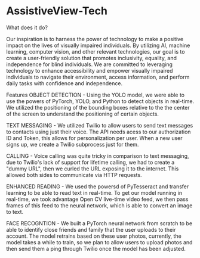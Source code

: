 # AssistiveView-Tech


What does it do?

Our inspiration is to harness the power of technology to make a positive impact on the lives of visually impaired individuals. By utilizing AI, machine learning, computer vision, and other relevant technologies, our goal is to create a user-friendly solution that promotes inclusivity, equality, and independence for blind individuals. We are committed to leveraging technology to enhance accessibility and empower visually impaired individuals to navigate their environment, access information, and perform daily tasks with confidence and independence.

Features
OBJECT DETECTION - Using the YOLO model, we were able to use the powers of PyTorch, YOLO, and Python to detect objects in real-time. We utilized the positioning of the bounding boxes relative to the the center of the screen to understand the positioning of certain objects.

TEXT MESSAGING - We utilized Twilio to allow users to send text messages to contacts using just their voice. The API needs acess to our authorization ID and Token, this allows for personalization per user. When a new user signs up, we create a Twilio subprocess just for them.

CALLING - Voice calling was quite tricky in comparison to text messaging, due to Twilio's lack of support for lifetime calling, we had to create a "dummy URL", then we curled the URL exposing it to the internet. This allowed both sides to communicate via HTTP requests.

ENHANCED READING - We used the powersd of PyTesseract and transfer learning to be able to read text in real-time. To get our model running in real-time, we took advantage Open CV live-time video feed, we then pass frames of this feed to the neural network, which is able to convert an image to text.

FACE RECOGNTION - We built a PyTorch neural network from scratch to be able to identify close friends and family that the user uploads to their account. The model retrains based on these user photos, currently, the model takes a while to train, so we plan to allow users to upload photos and then send them a ping through Twilio once the model has been adjusted.
